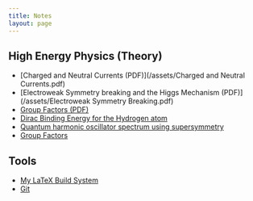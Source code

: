 ```yaml
---
title: Notes
layout: page
---
```


High Energy Physics (Theory)
-----------------------------

- [Charged and Neutral Currents (PDF)](/assets/Charged and Neutral Currents.pdf)
- [Electroweak Symmetry breaking and the Higgs Mechanism (PDF)](/assets/Electroweak Symmetry Breaking.pdf)
- [Group Factors (PDF)](/assets/Group_factors.pdf)
- [Dirac Binding Energy for the Hydrogen atom](/notes/dirac_binding_energy.html)
- [Quantum harmonic oscillator spectrum using supersymmetry](/notes/susy-zero-dims.html)
- [Group Factors](/notes/group-factors.html)


Tools
-----

- [My LaTeX Build System](/notes/latex.html)
- [Git](/notes/git.html)
